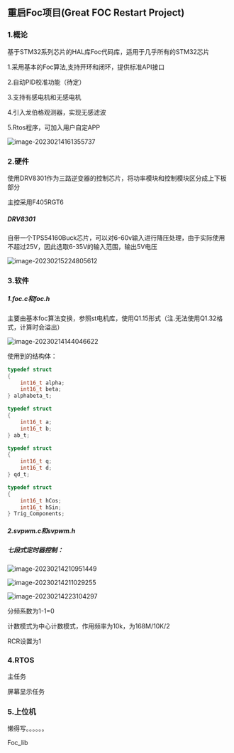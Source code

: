## 重启Foc项目(Great FOC Restart Project)

### 1.概论

基于STM32系列芯片的HAL库Foc代码库，适用于几乎所有的STM32芯片

1.采用基本的Foc算法,支持开环和闭环，提供标准API接口

2.自动PID校准功能（待定）

3.支持有感电机和无感电机

4.引入龙伯格观测器，实现无感滤波

5.Rtos程序，可加入用户自定APP

![image-20230214161355737](https://cdn.jsdelivr.net/gh/IpinZhu/markdown/img/202302141614892.png)

### 2.硬件

使用DRV8301作为三路逆变器的控制芯片，将功率模块和控制模块区分成上下板部分

主控采用F405RGT6

##### DRV8301

自带一个TPS54160Buck芯片，可以对6-60v输入进行降压处理，由于实际使用不超过25V，因此选取6-35V的输入范围，输出5V电压

![image-20230215224805612](https://cdn.jsdelivr.net/gh/IpinZhu/markdown/img/202302152248666.png)



### 3.软件

##### 1.foc.c和foc.h

主要由基本foc算法变换，参照st电机库，使用Q1.15形式（注.无法使用Q1.32格式，计算时会溢出）

![image-20230214144046622](https://cdn.jsdelivr.net/gh/IpinZhu/markdown/img/202302141440757.png)

使用到的结构体：

```c
typedef struct
{
    int16_t alpha;
    int16_t beta;
} alphabeta_t;

typedef struct
{
    int16_t a;
    int16_t b;
} ab_t;

typedef struct
{
    int16_t q;
    int16_t d;
} qd_t;

typedef struct
{
    int16_t hCos;
    int16_t hSin;
} Trig_Components;
```

##### 2.svpwm.c和svpwm.h

##### 七段式定时器控制：

![image-20230214210951449](https://cdn.jsdelivr.net/gh/IpinZhu/markdown/img/202302142109517.png)

![image-20230214211029255](https://cdn.jsdelivr.net/gh/IpinZhu/markdown/img/202302142110318.png)

![image-20230214223104297](https://cdn.jsdelivr.net/gh/IpinZhu/markdown/img/202302142231338.png)

分频系数为1-1=0

计数模式为中心计数模式，作用频率为10k，为168M/10K/2

RCR设置为1

### 4.RTOS

主任务

屏幕显示任务



### 5.上位机

懒得写。。。。。。

 Foc_lib
